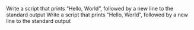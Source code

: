 Write a script that prints “Hello, World”, followed by a new line to the standard output
Write a script that prints “Hello, World”, followed by a new line to the standard output
